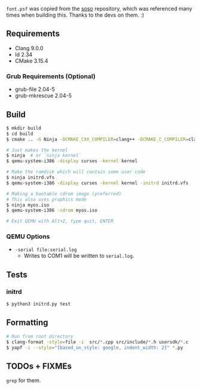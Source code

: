 `font.psf` was copied from the [soso](https://github.com/ozkl/soso) repository,
which was referenced many times when building this. Thanks to the devs on them.
:)

## Requirements

- Clang 9.0.0
- ld 2.34
- CMake 3.15.4

### Grub Requirements (Optional)

- grub-file 2.04-5
- grub-mkrescue 2.04-5

## Build

```sh
$ mkdir build
$ cd build
$ cmake .. -G Ninja -DCMAKE_CXX_COMPILER=clang++ -DCMAKE_C_COMPILER=clang

# Just makes the kernel
$ ninja  # or `ninja kernel`
$ qemu-system-i386 -display curses -kernel kernel

# Make the ramdisk which will contain some user code
$ ninja initrd.vfs
$ qemu-system-i386 -display curses -kernel kernel -initrd initrd.vfs

# Making a bootable cdrom image (preferred)
# This also uses graphics mode
$ ninja myos.iso
$ qemu-system-i386 -cdrom myos.iso

# Exit QEMU with Alt+2, type quit, ENTER
```

### QEMU Options

- `-serial file:serial.log`
  - Writes to COM1 will be written to `serial.log`.

## Tests

### initrd

```sh
$ python3 initrd.py test
```

## Formatting

```sh
# Run from root directory
$ clang-format -style=file -i  src/*.cpp src/include/*.h usersdk/*.c
$ yapf -i --style="{based_on_style: google, indent_width: 2}" *.py
```

## TODOs + FIXMEs

`grep` for them.
